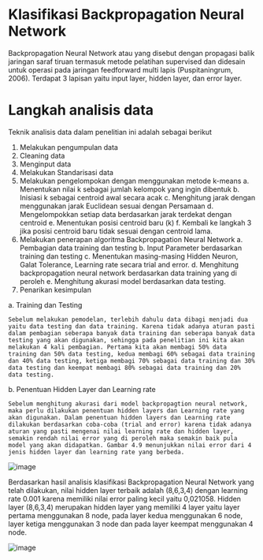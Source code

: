 # Klasifikasi Backpropagation Neural Network
  Backpropagation Neural Network atau yang disebut dengan propagasi balik jaringan saraf tiruan termasuk metode pelatihan supervised dan didesain untuk operasi pada jaringan feedforward multi lapis (Puspitaningrum, 2006). Terdapat 3 lapisan yaitu input layer, hidden layer, dan error layer. 
# Langkah analisis data
Teknik analisis data dalam penelitian ini adalah sebagai berikut
1.	Melakukan pengumpulan data
2.	Cleaning data
3.	Menginput data
4.	Melakukan Standarisasi data
5.	Melakukan pengelompokan dengan menggunakan metode k-means
	a.	Menentukan nilai k sebagai jumlah kelompok yang ingin dibentuk
	b.	Inisiasi k sebagai centroid awal secara acak
	c.	Menghitung jarak dengan menggunakan jarak Euclidean sesuai dengan Persamaan
	d.	Mengelompokkan setiap data berdasarkan jarak terdekat dengan centroid
	e.	Menentukan posisi centroid baru (k)
	f.	Kembali ke langkah 3 jika posisi centroid baru tidak sesuai dengan centroid lama.
6.	Melakukan penerapan algoritma Backpropagation Neural Network
	a.	Pembagian data training dan testing
	b.	Input Parameter berdasarkan training dan testing
	c.	Menentukan masing-masing Hidden Neuron, Galat Tolerance, Learning rate secara trial and error.
	d.	Menghitung backpropagation neural network berdasarkan data training yang di peroleh
	e.	Menghitung akurasi model berdasarkan data testing.
7.	Penarikan kesimpulan

a.	Training dan Testing
	
	Sebelum melakukan pemodelan, terlebih dahulu data dibagi menjadi dua yaitu data testing dan data training. Karena tidak adanya aturan pasti dalam pembagian seberapa banyak data training dan seberapa banyak data testing yang akan digunakan, sehingga pada penelitian ini kita akan melakukan 4 kali pembagian. Pertama kita akan membagi 50% data training dan 50% data testing, kedua membagi 60% sebagai data training dan 40% data testing, ketiga membagi 70% sebagai data training dan 30% data testing dan keempat membagi 80% sebagai data training dan 20% data testing.
b.	Penentuan Hidden Layer dan Learning rate
	
	Sebelum menghitung akurasi dari model backpropagtion neural network, maka perlu dilakukan penentuan hidden layers dan Learning rate yang akan digunakan. Dalam penentuan hidden layers dan Learning rate dilakukan berdasarkan coba-coba (trial and error) karena tidak adanya aturan yang pasti mengenai nilai learning rate dan hidden layer, semakin rendah nilai error yang di peroleh maka semakin baik pula model yang akan didapatkan. Gambar 4.9 menunjukkan nilai error dari 4 jenis hidden layer dan learning rate yang berbeda. 

![image](https://user-images.githubusercontent.com/116243989/197651257-d7972b24-a35f-4e86-8b87-d6f79e47b95c.png)

Berdasarkan hasil analisis klasifikasi Backpropagation Neural Network yang telah dilakukan, nilai hidden layer terbaik adalah (8,6,3,4) dengan learning rate 0.001 karena memiliki nilai error paling kecil yaitu 0,021058. Hidden layer (8,6,3,4) merupakan hidden layer yang memiliki 4 layer yaitu layer pertama menggunakan 8 node, pada layer kedua menggunakan 6 node, layer ketiga menggunakan 3 node dan pada layer keempat menggunakan 4 node. 

![image](https://user-images.githubusercontent.com/116243989/197651325-3e87de14-2917-4e3a-badc-0d07662f50d1.png)

